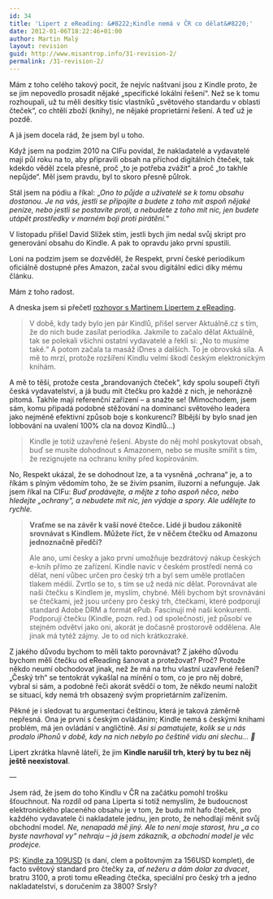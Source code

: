 ```yaml
---
id: 34
title: 'Lipert z eReading: &#8222;Kindle nemá v ČR co dělat&#8220;'
date: 2012-01-06T18:22:46+01:00
author: Martin Malý
layout: revision
guid: http://www.misantrop.info/31-revision-2/
permalink: /31-revision-2/
---
```

Mám z toho celého takový pocit, že nejvíc naštvaní jsou z Kindle proto, že se jim nepovedlo prosadit nějaké &#8222;specifické lokální řešení&#8220;. Než se k tomu rozhoupali, už tu měli desítky tisíc vlastníků &#8222;světového standardu v oblasti čteček&#8220;, co chtěli zboží (knihy), ne nějaké proprietární řešení. A teď už je pozdě.  
<!--more-->

A já jsem docela rád, že jsem byl u toho.

Když jsem na podzim 2010 na CIFu povídal, že nakladatelé a vydavatelé mají půl roku na to, aby připravili obsah na příchod digitálních čteček, tak kdekdo věděl zcela přesně, proč &#8222;to je potřeba zvážit&#8220; a proč &#8222;to takhle nepůjde&#8220;. Měl jsem pravdu, byl to skoro přesně půlrok.

Stál jsem na pódiu a říkal: &#8222;_Ono to půjde a uživatelé se k tomu obsahu dostanou. Je na vás, jestli se připojíte a budete z toho mít aspoň nějaké peníze, nebo jestli se postavíte proti, a nebudete z toho mít nic, jen budete utápět prostředky v marném boji proti pirátění._&#8220;

V listopadu přišel David Slížek stím, jestli bych jim nedal svůj skript pro generování obsahu do Kindle. A pak to opravdu jako první spustili.

Loni na podzim jsem se dozvěděl, že Respekt, první české periodikum oficiálně dostupné přes Amazon, začal svou digitální edici díky mému článku.

Mám z toho radost.

A dneska jsem si přečetl [rozhovor s Martinem Lipertem z eReading](http://www.reflex.cz/clanek/zpravy/44679/ctecka-kindle-nema-v-ceskem-prostredi-co-delat-rika-spoluzakladatel-obchodu-s-elektronickymi-knihami-ereading-cz.html).

> V době, kdy tady bylo jen pár Kindlů, přišel server Aktuálně.cz s tím, že do nich bude zasílat periodika. Jakmile to začalo dělat Aktuálně, tak se polekali všichni ostatní vydavatelé a řekli si: „No to musíme také.“ A potom začala ta masáž iDnes a dalších. To je obrovská síla. A mě to mrzí, protože rozšíření Kindlu velmi škodí českým elektronickým knihám.

A mě to těší, protože cesta &#8222;brandovaných čteček&#8220;, kdy spolu soupeří čtyři česká vydavatelství, a já budu mít čtečku pro každé z nich, je nehorázně pitomá. Takhle mají referenční zařízení &#8211; a snažte se! (Mimochodem, jsem sám, komu připadá podobné stěžování na dominanci světového leadera jako nejméně efektivní způsob boje s konkurencí? Blbější by bylo snad jen lobbování na uvalení 100% cla na dovoz Kindlů&#8230;)

> Kindle je totiž uzavřené řešení. Abyste do něj mohl poskytovat obsah, buď se musíte dohodnout s Amazonem, nebo se musíte smířit s tím, že rezignujete na ochranu knihy před kopírováním.

No, Respekt ukázal, že se dohodnout lze, a ta vysněná &#8222;ochrana&#8220; je, a to říkám s plným vědomím toho, že se živím psaním, iluzorní a nefunguje. Jak jsem říkal na CIFu: _Buď prodávejte, a mějte z toho aspoň něco, nebo hledejte &#8222;ochrany&#8220;, a nebudete mít nic, jen výdaje a spory. Ale udělejte to rychle._

> **Vraťme se na závěr k vaší nové čtečce. Lidé ji budou zákonitě srovnávat s Kindlem. Můžete říct, že v něčem čtečku od Amazonu jednoznačně předčí?**
> 
> Ale ano, umí česky a jako první umožňuje bezdrátový nákup českých e-knih přímo ze zařízení. Kindle navíc v českém prostředí nemá co dělat, není vůbec určen pro český trh a byl sem uměle protlačen tlakem médií. Zvrtlo se to, s tím se už nedá nic dělat. Porovnávat ale naši čtečku s Kindlem je, myslím, chybné. Měli bychom být srovnáváni se čtečkami, jež jsou určeny pro český trh, čtečkami, které podporují standard Adobe DRM a formát ePub. Fascinují mě naši konkurenti. Podporují čtečku (Kindle, pozn. red.) od společnosti, jež působí ve stejném odvětví jako oni, akorát je dočasně prostorově oddělena. Ale jinak má tytéž zájmy. Je to od nich krátkozraké.

Z jakého důvodu bychom to měli takto porovnávat? Z jakého důvodu bychom měli čtečku od eReading šanovat a protežovat? Proč? Protože někdo neumí obchodovat jinak, než že má na trhu vlastní uzavřené řešení? &#8222;Český trh&#8220; se tentokrát vykašlal na mínění o tom, co je pro něj dobré, vybral si sám, a podobné řeči akorát svědčí o tom, že někdo neumí naložit se situací, kdy nemá trh obsazený svým proprietárním zařízením.

Pěkné je i sledovat tu argumentaci češtinou, která je taková záměrně nepřesná. Ona je první s českým ovládáním; Kindle nemá s českými knihami problém, má jen ovládání v angličtině. _Asi si pamatujete, kolik se u nás prodalo iPhonů v době, kdy na nich nebylo po češtině vidu ani slechu&#8230; 🙂_

Lipert zkrátka hlavně láteří, že jim **Kindle narušil trh, který by tu bez něj ještě neexistoval**.

&#8212;

Jsem rád, že jsem do toho Kindlu v ČR na začátku pomohl trošku šťouchnout. Na rozdíl od pana Liperta si totiž nemyslím, že budoucnost elektronického placeného obsahu je v tom, že budu mít hafo čteček, pro každého vydavatele či nakladatele jednu, jen proto, že nehodlají měnit svůj obchodní model. _Ne, nenapadá mě jiný. Ale to není moje starost, hru &#8222;a co byste navrhoval vy&#8220; nehraju &#8211; já jsem zákazník, a obchodní model je věc prodejce._ 

PS: [Kindle za 109USD](http://www.amazon.com/gp/product/B0051QVF7A/ref=as_li_ss_tl?ie=UTF8&tag=dein-20&linkCode=as2&camp=1789&creative=390957&creativeASIN=B0051QVF7A) (s daní, clem a poštovným za 156USD komplet), de facto světový standard pro čtečky za, _ať nežeru a dám dolar za dvacet_, bratru 3100, a proti tomu eReading čtečka, speciální pro český trh a jedno nakladatelství, s doručením za 3800? Srsly?